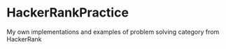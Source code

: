 # HackerRankPractice
My own implementations and examples of problem solving category from HackerRank
